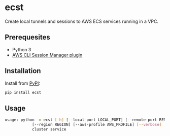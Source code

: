 # ecst

Create local tunnels and sessions to AWS ECS services running in a VPC.

## Prerequesites

- Python 3
- [AWS CLI Session Manager plugin](https://docs.aws.amazon.com/systems-manager/latest/userguide/session-manager-working-with-install-plugin.html)

## Installation

Install from [PyPI](https://pypi.org/project/ecst):

```bash
pip install ecst
```

## Usage

```bash
usage: python -m ecst [-h] [--local-port LOCAL_PORT] [--remote-port REMOTE_PORT]
            [--region REGION] [--aws-profile AWS_PROFILE] [--verbose]
            cluster service
```
